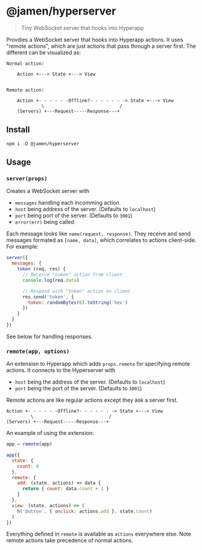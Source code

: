 
# @jamen/hyperserver

> Tiny WebSocket server that hooks into Hyperapp

Provdies a WebSocket server that hooks into Hyperapp actions.  It uses "remote actions", which are just actions that pass through a server first.  The different can be visualized as:

```
Normal action:

    Action +---> State +---> View


Remote action:

    Action +- - - - - -Offline?- - - - - - -> State +---> View
             \                            /
    (Servers) +---Request-----Response---+
```

## Install

```
npm i -D @jamen/hyperserver
```

## Usage

### `server(props)`

Creates a WebSocket server with

- `messages` handling each incomming action.
- `host` being address of the server. (Defaults to `localhost`)
- `port` being port of the server. (Defaults to `3001`)
- `error(err)` being called

Each message looks like `name(request, response)`.  They receive and send messages formated as `[name, data]`, which correlates to actions client-side.  For example:

```js
server({
  messages: {
    token (req, res) {
      // Receive "token" action from client
      console.log(req.data)

      // Respond with "token" action on client
      res.send('token', {
        token: randomBytes(8).toString('hex')
      })
    }
  }
})
```

See below for handling responses.

### `remote(app, options)`

An extension to Hyperapp which adds `props.remote` for specifying remote actions.  It connects to the Hyperserver with

- `host` being the address of the server. (Defaults to `localhost`)
- `port` being the port of the server. (Defaults to `3001`)

Remote actions are like regular actions except they ask a server first.

```
Action +- - - - - -Offline?- - - - - - -> State +---> View
         \                            /
(Servers) +---Request-----Response---+
```

An example of using the extension:

```js
app = remote(app)

app({
  state: {
    count: 0
  },
  remote: {
    add: (state, actions) => data {
      return { count: data.count + 1 }
    }
  },
  view: (state, actions) => (
    h('button', { onclick: actions.add }, state.count)
  )
})
```

Everything defined in `remote` is available as `actions` everywhere else.  Note remote actions take precedence of normal actions.
